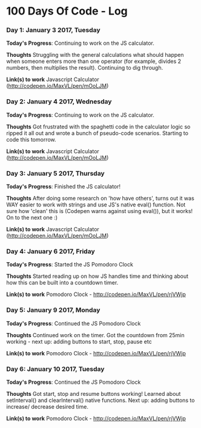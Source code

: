 # 100 Days Of Code - Log


### Day 1: January 3 2017, Tuesday

**Today's Progress**: Continuing to work on the JS calculator.

**Thoughts** Struggling with the general calculations what should happen when someone enters more than one operator (for example, divides 2 numbers, then multiplies the result). Continuing to dig through.

**Link(s) to work**
Javascript Calculator (http://codepen.io/MaxVL/pen/mOoLJM)

### Day 2: January 4 2017, Wednesday

**Today's Progress**: Continuing to work on the JS calculator.

**Thoughts** Got frustrated with the spaghetti code in the calculator logic so ripped it all out and wrote a bunch of pseudo-code scenarios. Starting to code this tomorrow.

**Link(s) to work**
Javascript Calculator (http://codepen.io/MaxVL/pen/mOoLJM)

### Day 3: January 5 2017, Thursday

**Today's Progress**: Finished the JS calculator!

**Thoughts** After doing some research on 'how have others', turns out it was WAY easier to work with strings and use JS's native eval() function. Not sure how 'clean' this is (Codepen warns against using eval()), but it works! On to the next one :)

**Link(s) to work**
Javascript Calculator (http://codepen.io/MaxVL/pen/mOoLJM)

### Day 4: January 6 2017, Friday

**Today's Progress**: Started the JS Pomodoro Clock

**Thoughts** Started reading up on how JS handles time and thinking about how this can be built into a countdown timer.

**Link(s) to work**
Pomodoro Clock - http://codepen.io/MaxVL/pen/rjVWjp

### Day 5: January 9 2017, Monday

**Today's Progress**: Continued the JS Pomodoro Clock

**Thoughts** Continued work on the timer. Got the countdown from 25min working - next up: adding buttons to start, stop, pause etc

**Link(s) to work**
Pomodoro Clock - http://codepen.io/MaxVL/pen/rjVWjp

### Day 6: January 10 2017, Tuesday

**Today's Progress**: Continued the JS Pomodoro Clock

**Thoughts** Got start, stop and resume buttons working! Learned about setInterval() and clearInterval() native functions. Next up: adding buttons to increase/ decrease desired time. 

**Link(s) to work**
Pomodoro Clock - http://codepen.io/MaxVL/pen/rjVWjp
